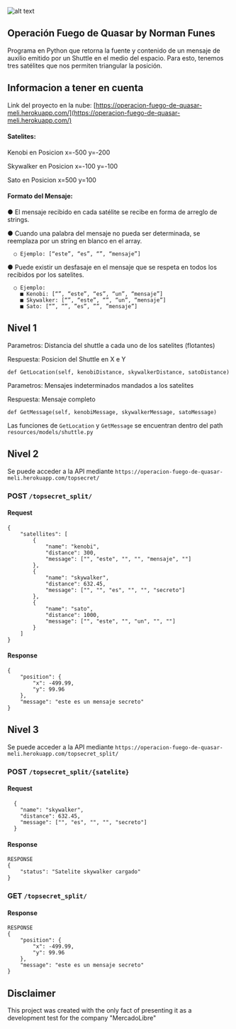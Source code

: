 ![alt text](https://lh3.googleusercontent.com/fxBEPzc-TSycO2wbfC0OCZlhCdalG4raWv3KBx1QJ3x25ftZARu2rkZubT0XiwRZoa15Z4s8rSant631c0JJEmxR59b3y-CQxIGnn7Y "Logo")

## Operación Fuego de Quasar by Norman Funes

Programa en Python que retorna la fuente y contenido de un mensaje de auxilio emitido por un Shuttle en el medio del espacio. Para esto, tenemos tres satélites que nos
permiten triangular la posición.

## Informacion a tener en cuenta
Link del proyecto en la nube: [https://operacion-fuego-de-quasar-meli.herokuapp.com/](https://operacion-fuego-de-quasar-meli.herokuapp.com/)

#### Satelites:

Kenobi en Posicion x=-500 y=-200

Skywalker en Posicion x=-100 y=-100

Sato en Posicion x=500 y=100

#### Formato del Mensaje:
  ● El mensaje recibido en cada satélite se recibe en forma de arreglo de strings.
  
   ● Cuando una palabra del mensaje no pueda ser determinada, se reemplaza por un string en blanco en el array.
   
      ○ Ejemplo: [“este”, “es”, “”, “mensaje”]
      
  ● Puede existir un desfasaje en el mensaje que se respeta en todos los recibidos por los satelites.
  
      ○ Ejemplo:
        ■ Kenobi: [“”, “este”, “es”, “un”, “mensaje”]
        ■ Skywalker: [“”, “este”, “”, “un”, “mensaje”]
        ■ Sato: [“”, ””, ”es”, ””, ”mensaje”]

## Nivel 1

Parametros: Distancia del shuttle a cada uno de los satelites (flotantes)

Respuesta: Posicion del Shuttle en X e Y

```def GetLocation(self, kenobiDistance, skywalkerDistance, satoDistance)```


Parametros: Mensajes indeterminados mandados a los satelites

Respuesta: Mensaje completo

```def GetMessage(self, kenobiMessage, skywalkerMessage, satoMessage)```


Las funciones de  ```GetLocation``` y ```GetMessage``` se encuentran dentro del path ```resources/models/shuttle.py```

## Nivel 2

Se puede acceder a la API mediante ```https://operacion-fuego-de-quasar-meli.herokuapp.com/topsecret/```

### POST ```/topsecret_split/```

#### Request

```
{
    "satellites": [
        {
            "name": "kenobi",
            "distance": 300,
            "message": ["", "este", "", "", "mensaje", ""]
        },
        {
            "name": "skywalker",
            "distance": 632.45,
            "message": ["", "", "es", "", "", "secreto"]
        },
        {
            "name": "sato",
            "distance": 1000,
            "message": ["", "este", "", "un", "", ""]
        }
    ]
}
```

#### Response

```
{
    "position": {
        "x": -499.99,
        "y": 99.96
    },
    "message": "este es un mensaje secreto"
}
```

## Nivel 3

Se puede acceder a la API mediante ```https://operacion-fuego-de-quasar-meli.herokuapp.com/topsecret_split/```

### POST ```/topsecret_split/{satelite}```

#### Request

```
  {
    "name": "skywalker",
    "distance": 632.45,
    "message": ["", "es", "", "", "secreto"]
  }
```

#### Response

```
RESPONSE
{
    "status": "Satelite skywalker cargado"
}
```

### GET ```/topsecret_split/```

#### Response

```
RESPONSE
{
    "position": {
        "x": -499.99,
        "y": 99.96
    },
    "message": "este es un mensaje secreto"
}
```

## Disclaimer

  This project was created with the only fact of presenting it as a development test for the company "MercadoLibre"

